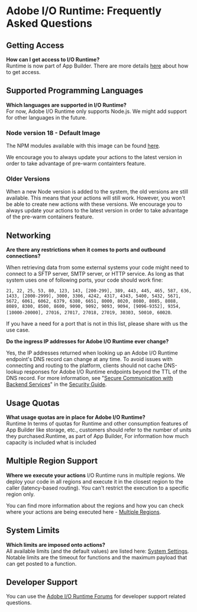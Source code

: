 # Adobe I/O Runtime: Frequently Asked Questions


## Getting Access
**How can I get access to I/O Runtime?**  
Runtime is now part of App Builder. There are more details [here](../guides/overview/getting-access.md) about how to get access.

## Supported Programming Languages
**Which languages are supported in I/O Runtime?**  
For now, Adobe I/O Runtime only supports Node.js. We might add support for other languages in the future.

### Node version 18 - Default Image
The NPM modules available with this image can be found [here](../guides/reference/runtimes.md#nodejs-v18).

We encourage you to always update your actions to the latest version in order to take advantage of pre-warm containters feature.

### Older Versions
When a new Node version is added to the system, the old versions are still available. This means that your actions will still work. However, you won't be able to create new actions with these versions. We encourage you to always update your actions to the latest version in order to take advantage of the pre-warm containers feature.

## Networking
**Are there any restrictions when it comes to ports and outbound connections?**

When retrieving data from some external systems your code might need to connect to a SFTP server, SMTP server, or HTTP service. As long as that system uses one of following ports, your code should work fine:

`21, 22, 25, 53, 80, 123, 143, [200-299], 389, 443, 445, 465, 587, 636, 1433, [2000-2999], 3000, 3306, 4242, 4317, 4343, 5400, 5432, 5671, 5672, 6061, 6062, 6379, 6380, 6651, 8000, 8020, 8080, 8085, 8088, 8089, 8300, 8500, 8600, 9090, 9092, 9093, 9094, [9096-9352], 9354, [10000-20000], 27016, 27017, 27018, 27019, 30303, 50010, 60020`.

If you have a need for a port that is not in this list, please share with us the use case.

**Do the ingress IP addresses for Adobe I/O Runtime ever change?**

Yes, the IP addresses returned when looking up an Adobe I/O Runtime endpoint's DNS record can change at any time. To avoid issues with connecting and routing to the platform, clients should not cache DNS-lookup responses for Adobe I/O Runtime endpoints beyond the TTL of the DNS record. For more information, see "[Secure Communication with Backend Services](../guides/using/security-general.md#secure-communication-with-backend-services)" in the [Security Guide](../guides/using/security-general.md).

## Usage Quotas
**What usage quotas are in place for Adobe I/O Runtime?**  
Runtime In terms of quotas for Runtime and other consumption features of App Builder like storage, etc., customers should refer to the number of units they purchased.Runtime, as part of App Builder, For information how much capacity is included  what is included 

## Multiple Region Support
**Where we execute your actions**
I/O Runtime runs in multiple regions. We deploy your code in all regions and execute it in the closest region to the caller (latency-based routing). You can't restrict the execution to a specific region only.

You can find more information about the regions and how you can check where your actions are being executed here - [Multiple Regions](../guides/reference/multiple-regions.md).

## System Limits
**Which limits are imposed onto actions?**  
All available limits (and the default values) are listed here: [System Settings](../guides/using/system-settings.md). Notable limits are the timeout for functions and the maximum payload that can get posted to a function.

## Developer Support
You can use the [Adobe I/O Runtime Forums](https://forums.adobe.com/community/adobe-io/adobe-io-runtime) for developer support related questions. 

